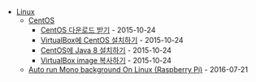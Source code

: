 - [Linux](.)
  - [CentOS](CentOS)
    - [CentOS 다운로드 받기](CentOS/Download.md) - 2015-10-24
    - [VirtualBox에 CentOS 설치하기](CentOS/VirtualBoxInstall.md) - 2015-10-24
    - [CentOS에 Java 8 설치하기](CentOS/Java8.md) - 2015-10-24
    - [VirtualBox image 복사하기](CentOS/VMCopy.md) - 2015-10-24
  - [Auto run Mono background On Linux (Raspberry Pi)](AutoStartMonoOnRaspberryPi.md) - 2016-07-21
